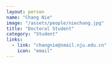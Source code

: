 ```yaml
---
layout: person
name: "Chang Nie"
image: "/assets/people/niechang.jpg"
title: "Doctoral Student"
category: "Student"
links:
  - link: "changnie@smail.nju.edu.cn"
    icon: "email"
---
```


